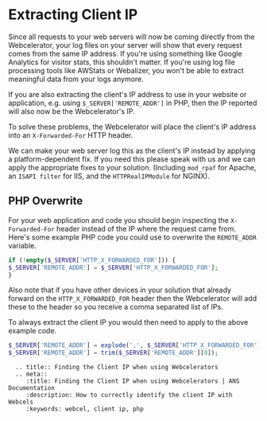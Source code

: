 # Extracting Client IP

Since all requests to your web servers will now be coming directly from the Webcelerator, your log files on your server will show that every request comes from the same IP address. If you're using something like Google Analytics for visitor stats, this shouldn't matter. If you're using log file processing tools like AWStats or Webalizer, you won't be able to extract meaningful data from your logs anymore.

If you are also extracting the client's IP address to use in your website or application, e.g. using `$_SERVER['REMOTE_ADDR']` in PHP, then the IP reported will also now be the Webcelerator's IP.

To solve these problems, the Webcelerator will place the client's IP address into an `X-Forwarded-For` HTTP header.

We can make your web server log this as the client's IP instead by applying a platform-dependent fix. If you need this please speak with us and we can apply the appropriate fixes to your solution. (Including `mod_rpaf` for Apache, an `ISAPI filter` for IIS, and the `HTTPRealIPModule` for NGINX).

## PHP Overwrite

For your web application and code you should begin inspecting the `X-Forwarded-For` header instead of the IP where the request came from. Here's some example PHP code you could use to overwrite the `REMOTE_ADDR` variable.

```php
if (!empty($_SERVER['HTTP_X_FORWARDED_FOR'])) {
$_SERVER['REMOTE_ADDR'] = $_SERVER['HTTP_X_FORWARDED_FOR'];
}
```

Also note that if you have other devices in your solution that already forward on the `HTTP_X_FORWARDED_FOR` header then the Webcelerator will add these to the header so you receive a comma separated list of IPs.

To always extract the client IP you would then need to apply to the above example code.

```php
$_SERVER['REMOTE_ADDR'] = explode(',', $_SERVER['HTTP_X_FORWARDED_FOR']);
$_SERVER['REMOTE_ADDR'] = trim($_SERVER['REMOTE_ADDR'][0]);
```

```eval_rst
  .. title:: Finding the Client IP when using Webcelerators
  .. meta::
     :title: Finding the Client IP when using Webcelerators | ANS Documentation
     :description: How to currectly identify the client IP with Webcels
     :keywords: webcel, client ip, php
```
